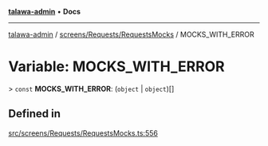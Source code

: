 [**talawa-admin**](../../../../README.md) • **Docs**

***

[talawa-admin](../../../../modules.md) / [screens/Requests/RequestsMocks](../README.md) / MOCKS\_WITH\_ERROR

# Variable: MOCKS\_WITH\_ERROR

\> `const` **MOCKS\_WITH\_ERROR**: (`object` \| `object`)[]

## Defined in

[src/screens/Requests/RequestsMocks.ts:556](https://github.com/PalisadoesFoundation/talawa-admin/blob/c49a58cefb47697eb25ed53aa1ef6d685c772d3e/src/screens/Requests/RequestsMocks.ts#L556)
